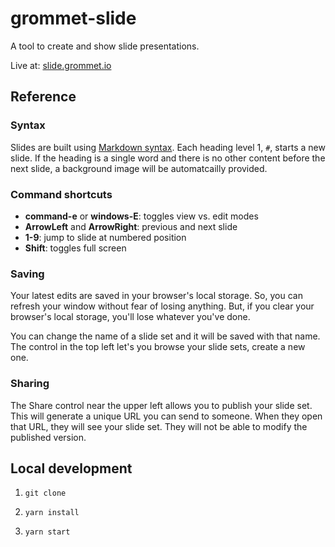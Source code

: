# grommet-slide

A tool to create and show slide presentations.

Live at: [slide.grommet.io](https://slide.grommet.io)

## Reference

### Syntax

Slides are built
using [Markdown syntax](https://www.markdownguide.org/basic-syntax).
Each heading level 1, `#`, starts
a new slide. If the heading is a single word and there is no other content
before the next slide, a background image will be automatcailly provided.

### Command shortcuts

* **command-e** or **windows-E**: toggles view vs. edit modes
* **ArrowLeft** and **ArrowRight**: previous and next slide
* **1-9**: jump to slide at numbered position
* **Shift**: toggles full screen

### Saving

Your latest edits are saved in your browser's local storage. So,
you can refresh your window without fear of losing anything. But, if you
clear your browser's local storage, you'll lose whatever you've done.

You can change the name of a slide set and it will be saved with that name.
The control in the top left let's you browse your slide sets, create a new one.

### Sharing

The Share control near the upper left allows you to publish your slide set.
This will generate a unique URL you can send
to someone. When they open that URL, they will see your slide set.
They will not be
able to modify the published version.

## Local development

1. `git clone`

1. `yarn install`

1. `yarn start`
